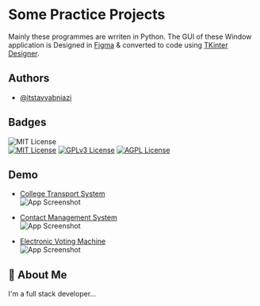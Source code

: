 
# Some Practice Projects

Mainly these programmes are wrriten in Python. The GUI of these Window application is Designed in 
[Figma](https://www.figma.com) & converted to code using [TKinter Designer](https://github.com/ParthJadhav/Tkinter-Designer).



## Authors

- [@itstayyabniazi](https://www.github.com/itstayyabniazi)

## Badges

![MIT License](https://img.shields.io/badge/Version-0.5-blue) <br>
[![MIT License](https://img.shields.io/badge/License-MIT-green.svg)](https://choosealicense.com/licenses/mit/)
[![GPLv3 License](https://img.shields.io/badge/License-GPL%20v3-yellow.svg)](https://opensource.org/licenses/)
[![AGPL License](https://img.shields.io/badge/license-AGPL-blue.svg)](http://www.gnu.org/licenses/agpl-3.0)


## Demo

 - [College Transport System](https://awesomeopensource.com/project/elangosundar/awesome-README-templates) <br>
   ![App Screenshot](https://via.placeholder.com/468x300?text=App+Screenshot+Here)

 - [Contact Management System](https://awesomeopensource.com/project/elangosundar/awesome-README-templates) <br>
![App Screenshot](https://via.placeholder.com/468x300?text=App+Screenshot+Here)

 - [Electronic Voting Machine](https://awesomeopensource.com/project/elangosundar/awesome-README-templates) <br>
![App Screenshot](https://via.placeholder.com/468x300?text=App+Screenshot+Here)

## 🚀 About Me
I'm a full stack developer...


